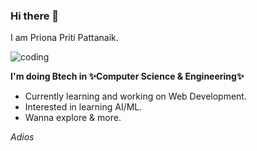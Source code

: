 ### Hi there 👋

<!--
**priona-priti/priona-priti** is a ✨ _special_ ✨ repository because its `README.md` (this file) appears on your GitHub profile.
-->
I am Priona Priti Pattanaik.

![coding](https://github.com/priona-priti/priona-priti/assets/142658836/ed5a1ebb-c4e3-4670-ad8c-45d1c6305af9)

**I'm doing Btech in ✨Computer Science & Engineering✨**

- Currently learning and working on Web Development.
- Interested in learning AI/ML.
- Wanna explore & more.

*Adios*




